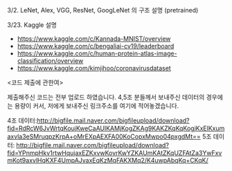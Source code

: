 
3/2. LeNet, Alex, VGG, ResNet, GoogLeNet 의 구조 설명 (pretrained)

3/23. Kaggle 설명
- https://www.kaggle.com/c/Kannada-MNIST/overview
- https://www.kaggle.com/c/bengaliai-cv19/leaderboard
- https://www.kaggle.com/c/human-protein-atlas-image-classification/overview
- https://www.kaggle.com/kimjihoo/coronavirusdataset


<코드 제출에 관한여>

제출해주신 코드는 전부 업로드 하였습니다.
4,5조 분들께서 보내주신 데이터의 경우에는 용량이 커서, 저에게 보내주신 링크주소를 여기에 적어놓겠습니다.

4조 데이터:http://bigfile.mail.naver.com/bigfileupload/download?fid=RdRcW6JvWrtqKoujKweCaAUlKAMjKogZKAg9KAKZKqKqKogjKxElKxumaxvla3eSMruqpzKrpA+oMrEXpAEXFA00KoCopxMwpo04pxgdMt==
5조 데이터: http://bigfile.mail.naver.com/bigfileupload/download?fid=YPnmpHkv1rtwHqujaxEZKxvwKovrKwYZKAUmKAtZKqUZFAtZa3YwFxvmKot9axvlHqKXF4UmpAJvaxEqKzMqFAKXMq2/K4uwpAbqKq+CKqK/
